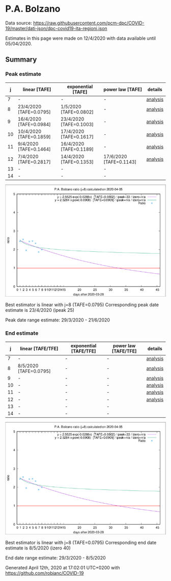 # P.A. Bolzano


Data source: https://raw.githubusercontent.com/pcm-dpc/COVID-19/master/dati-json/dpc-covid19-ita-regioni.json

Estimates in this page were made on 12/4/2020 with data available until 05/04/2020.


## Summary 

### Peak estimate 
|j|linear [TAFE]|exponential [TAFE]|power law [TAFE]|details|
|---|----|-----------|---------|-------|
|7|-|-|-|[analysis](COVID-19_p.a._bolzano_j7_2020-04-05.md)|
|8|23/4/2020 [TAFE=0.0795]|1/5/2020 [TAFE=0.0802]|-|[analysis](COVID-19_p.a._bolzano_j8_2020-04-05.md)|
|9|16/4/2020 [TAFE=0.0984]|23/4/2020 [TAFE=0.1003]|-|[analysis](COVID-19_p.a._bolzano_j9_2020-04-05.md)|
|10|10/4/2020 [TAFE=0.1859]|17/4/2020 [TAFE=0.1617]|-|[analysis](COVID-19_p.a._bolzano_j10_2020-04-05.md)|
|11|9/4/2020 [TAFE=0.1464]|16/4/2020 [TAFE=0.1189]|-|[analysis](COVID-19_p.a._bolzano_j11_2020-04-05.md)|
|12|7/4/2020 [TAFE=0.2817]|14/4/2020 [TAFE=0.1353]|17/6/2020 [TAFE=0.1143]|[analysis](COVID-19_p.a._bolzano_j12_2020-04-05.md)|
|13|-|-|-||
|14|-|-|-||

![best peak estimate](COVID-19_p.a._bolzano_j8_2020-04-05.png)

Best estimator is linear with j=8 (TAFE=0.0795)
Corresponding peak date estimate is 23/4/2020 (ipeak 25)


Peak date range estimate: 29/3/2020 - 21/6/2020

### End estimate 
|j|linear [TAFE/TFE]|exponential [TAFE/TFE]|power law [TAFE/TFE]|details|
|---|----|-----------|---------|-------|
|7|-|-|-|[analysis](COVID-19_p.a._bolzano_j7_2020-04-05.md)|
|8|8/5/2020 [TAFE=0.0795]|-|-|[analysis](COVID-19_p.a._bolzano_j8_2020-04-05.md)|
|9|-|-|-|[analysis](COVID-19_p.a._bolzano_j9_2020-04-05.md)|
|10|-|-|-|[analysis](COVID-19_p.a._bolzano_j10_2020-04-05.md)|
|11|-|-|-|[analysis](COVID-19_p.a._bolzano_j11_2020-04-05.md)|
|12|-|-|-|[analysis](COVID-19_p.a._bolzano_j12_2020-04-05.md)|
|13|-|-|-||
|14|-|-|-||

![best zero estimate](COVID-19_p.a._bolzano_j8_2020-04-05.png)

Best estimator is linear with j=8 (TAFE=0.0795)
Corresponding end date estimate is 8/5/2020 (izero 40)


End date range estimate: 29/3/2020 - 8/5/2020

Generated April 12th, 2020 at 17:02:01 UTC+0200 with https://github.com/robianc/COVID-19
